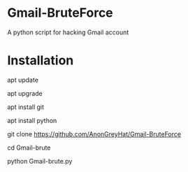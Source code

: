 # Gmail-BruteForce
A python script for hacking Gmail account 
# Installation

apt update

apt upgrade

apt install git

apt install python

git clone https://github.com/AnonGreyHat/Gmail-BruteForce

cd Gmail-brute

python Gmail-brute.py
